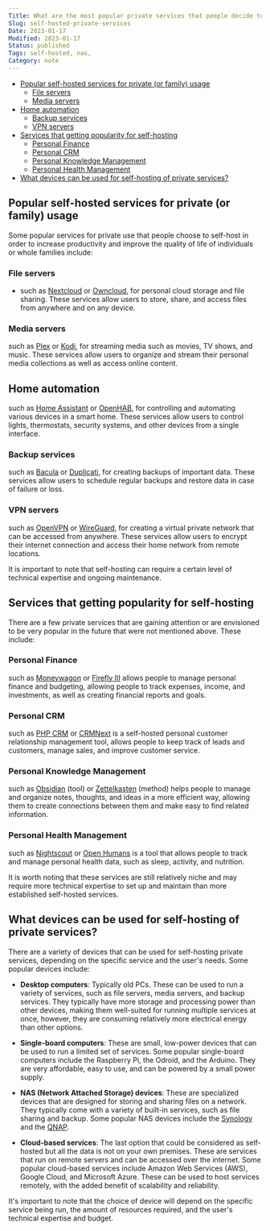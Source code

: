 ```yaml
---
Title: What are the most popular private services that people decide to self-host?
Slug: self-hosted-private-services
Date: 2023-01-17
Modified: 2023-01-17
Status: published
Tags: self-hosted, nas, 
Category: note
---
```


<!-- MarkdownTOC autolink="true" autoanchor="true" -->

- [Popular self-hosted services for private \(or family\) usage](#popular-self-hosted-services-for-private-or-family-usage)
	- [File servers](#file-servers)
	- [Media servers](#media-servers)
- [Home automation](#home-automation)
	- [Backup services](#backup-services)
	- [VPN servers](#vpn-servers)
- [Services that getting popularity for self-hosting](#services-that-getting-popularity-for-self-hosting)
	- [Personal Finance](#personal-finance)
	- [Personal CRM](#personal-crm)
	- [Personal Knowledge Management](#personal-knowledge-management)
	- [Personal Health Management](#personal-health-management)
- [What devices can be used for self-hosting of private services?](#what-devices-can-be-used-for-self-hosting-of-private-services)

<!-- /MarkdownTOC -->

<a id="popular-self-hosted-services-for-private-or-family-usage"></a>
## Popular self-hosted services for private (or family) usage
Some popular services for private use that people choose to self-host in order to increase productivity and improve the quality of life of individuals or whole families include:

<a id="file-servers"></a>
### File servers
- such as [Nextcloud](https://nextcloud.com/) or [Owncloud](https://owncloud.org/), for personal cloud storage and file sharing. These services allow users to store, share, and access files from anywhere and on any device.
    
<a id="media-servers"></a>
### Media servers
such as [Plex](https://www.plex.tv/) or [Kodi](https://kodi.tv/), for streaming media such as movies, TV shows, and music. These services allow users to organize and stream their personal media collections as well as access online content.
    
<a id="home-automation"></a>
## Home automation
such as [Home Assistant](https://www.home-assistant.io/) or [OpenHAB](https://www.openhab.org/), for controlling and automating various devices in a smart home. These services allow users to control lights, thermostats, security systems, and other devices from a single interface.
    
<a id="backup-services"></a>
### Backup services
such as [Bacula](http://www.bacula.org/) or [Duplicati](https://www.duplicati.com/), for creating backups of important data. These services allow users to schedule regular backups and restore data in case of failure or loss.
    
<a id="vpn-servers"></a>
### VPN servers
such as [OpenVPN](https://openvpn.net/) or [WireGuard](https://www.wireguard.com/), for creating a virtual private network that can be accessed from anywhere. These services allow users to encrypt their internet connection and access their home network from remote locations.
    
It is important to note that self-hosting can require a certain level of technical expertise and ongoing maintenance.

<a id="services-that-getting-popularity-for-self-hosting"></a>
## Services that getting popularity for self-hosting
There are a few private services that are gaining attention or are envisioned to be very popular in the future that were not mentioned above. These include:

<a id="personal-finance"></a>
### Personal Finance
such as [Moneywagon](https://github.com/priestc/moneywagon) or [Firefly III](https://firefly-iii.org/) allows people to manage personal finance and budgeting, allowing people to track expenses, income, and investments, as well as creating financial reports and goals.
    
<a id="personal-crm"></a>
### Personal CRM
such as [PHP CRM](https://www.phpcrm.com/self-hosted-crm/) or [CRMNext](https://www.crmnext.com/) is a self-hosted personal customer relationship management tool, allows people to keep track of leads and customers, manage sales, and improve customer service.
    
<a id="personal-knowledge-management"></a>
### Personal Knowledge Management
such as [Obsidian](https://obsidian.md/) (tool) or [Zettelkasten](https://zettelkasten.de/) (method) helps people to manage and organize notes, thoughts, and ideas in a more efficient way, allowing them to create connections between them and make easy to find related information.
    
<a id="personal-health-management"></a>
### Personal Health Management
such as [Nightscout](http://www.nightscout.info/) or [Open Humans](https://www.openhumans.org/) is a tool that allows people to track and manage personal health data, such as sleep, activity, and nutrition.
    
It is worth noting that these services are still relatively niche and may require more technical expertise to set up and maintain than more established self-hosted services.


<a id="what-devices-can-be-used-for-self-hosting-of-private-services"></a>
## What devices can be used for self-hosting of private services?
There are a variety of devices that can be used for self-hosting private services, depending on the specific service and the user's needs. Some popular devices include:

-   **Desktop computers**: Typically old PCs. These can be used to run a variety of services, such as file servers, media servers, and backup services. They typically have more storage and processing power than other devices, making them well-suited for running multiple services at once, however, they are consuming relatively more electrical energy than other options.
    
-   **Single-board computers**: These are small, low-power devices that can be used to run a limited set of services. Some popular single-board computers include the Raspberry Pi, the Odroid, and the Arduino. They are very affordable, easy to use, and can be powered by a small power supply.
    
-   **NAS (Network Attached Storage) devices**: These are specialized devices that are designed for storing and sharing files on a network. They typically come with a variety of built-in services, such as file sharing and backup. Some popular NAS devices include the [Synology](https://www.synology.com/) and the [QNAP](https://www.qnap.com/en-us).
    
-   **Cloud-based services**: The last option that could be considered as self-hosted but all the data is not on your own premises. These are services that run on remote servers and can be accessed over the internet. Some popular cloud-based services include Amazon Web Services (AWS), Google Cloud, and Microsoft Azure. These can be used to host services remotely, with the added benefit of scalability and reliability. 
   

It's important to note that the choice of device will depend on the specific service being run, the amount of resources required, and the user's technical expertise and budget.